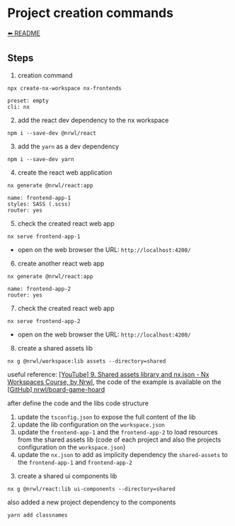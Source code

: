 # Project creation commands

[⬅️ README](../README.md)

## Steps

1. creation command

`npx create-nx-workspace nx-frontends`

```
preset: empty
cli: nx
```

2. add the react dev dependency to the nx workspace

`npm i --save-dev @nrwl/react`

3. add the `yarn` as a dev dependency

`npm i --save-dev yarn`

4. create the react web application

`nx generate @nrwl/react:app`

```
name: frontend-app-1
styles: SASS (.scss)
router: yes
```

5. check the created react web app

`nx serve frontend-app-1`

- open on the web browser the URL: `http://localhost:4200/`

6. create another react web app

`nx generate @nrwl/react:app`

```
name: frontend-app-2
router: yes
```

7. check the created react web app

`nx serve frontend-app-2`

- open on the web browser the URL: `http://localhost:4200/`

8. create a shared assets lib

`nx g @nrwl/workspace:lib assets --directory=shared`

useful reference: [[YouTube] 9. Shared assets library and nx.json - Nx Workspaces Course, by Nrwl](https://youtu.be/LYjX2V-eQa8), the code of the example is available on the [[GitHub] nrwl/board-game-hoard](https://github.com/nrwl/board-game-hoard)

after define the code and the libs code structure

1. update the `tsconfig.json` to expose the full content of the lib
2. update the lib configuration on the `workspace.json`
3. update the `frontend-app-1` and the `frontend-app-2` to load resources from the shared assets lib (code of each project and also the projects configuration on the `workspace.json`)
4. update the `nx.json` to add as implicity dependency the `shared-assets` to the `frontend-app-1` and `frontend-app-2`

3) create a shared ui components lib

`nx g @nrwl/react:lib ui-components --directory=shared`

also added a new project dependency to the components

`yarn add classnames`
